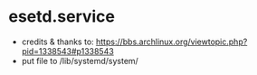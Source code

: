 esetd.service
=============
* credits & thanks to: https://bbs.archlinux.org/viewtopic.php?pid=1338543#p1338543
* put file to /lib/systemd/system/
